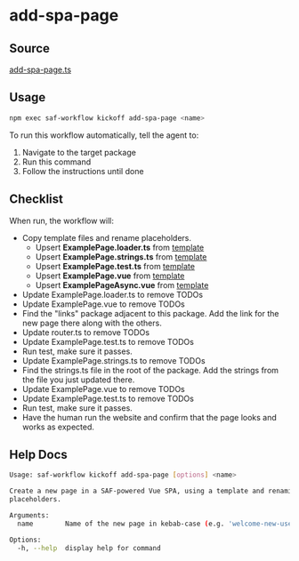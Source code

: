 # add-spa-page

## Source

[add-spa-page.ts](https://github.com/sderickson/saflib/blob/main/vue-spa/workflows/add-spa-page.ts)

## Usage

```bash
npm exec saf-workflow kickoff add-spa-page <name>
```

To run this workflow automatically, tell the agent to:

1. Navigate to the target package
2. Run this command
3. Follow the instructions until done

## Checklist

When run, the workflow will:

* Copy template files and rename placeholders.
  * Upsert **ExamplePage.loader.ts** from [template](https://github.com/sderickson/saflib/blob/main/vue-spa/workflows/page-template/TemplateFile.loader.ts)
  * Upsert **ExamplePage.strings.ts** from [template](https://github.com/sderickson/saflib/blob/main/vue-spa/workflows/page-template/TemplateFile.strings.ts)
  * Upsert **ExamplePage.test.ts** from [template](https://github.com/sderickson/saflib/blob/main/vue-spa/workflows/page-template/TemplateFile.test.ts)
  * Upsert **ExamplePage.vue** from [template](https://github.com/sderickson/saflib/blob/main/vue-spa/workflows/page-template/TemplateFile.vue)
  * Upsert **ExamplePageAsync.vue** from [template](https://github.com/sderickson/saflib/blob/main/vue-spa/workflows/page-template/TemplateFileAsync.vue)
* Update ExamplePage.loader.ts to remove TODOs
* Update ExamplePage.vue to remove TODOs
* Find the "links" package adjacent to this package. Add the link for the new page there along with the others.
* Update router.ts to remove TODOs
* Update ExamplePage.test.ts to remove TODOs
* Run test, make sure it passes.
* Update ExamplePage.strings.ts to remove TODOs
* Find the strings.ts file in the root of the package. Add the strings from the file you just updated there.
* Update ExamplePage.vue to remove TODOs
* Update ExamplePage.test.ts to remove TODOs
* Run test, make sure it passes.
* Have the human run the website and confirm that the page looks and works as expected.


## Help Docs

```bash
Usage: saf-workflow kickoff add-spa-page [options] <name>

Create a new page in a SAF-powered Vue SPA, using a template and renaming
placeholders.

Arguments:
  name        Name of the new page in kebab-case (e.g. 'welcome-new-user')

Options:
  -h, --help  display help for command

```
